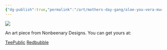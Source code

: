 ```yaml
---
{"dg-publish":true,"permalink":"/art/mothers-day-gang/aloe-you-vera-much-mom/","title":"Aloe You Vera Much Mom","tags":["Art","Mother's Day"]}
---
```



![](https://baserow-media.ams3.digitaloceanspaces.com/user_files/wv41lRQRt0coGExH9ME8fs3uiEs9MLaV_254782d6fd77adf7acf8dc0b5f22ac7e0a4ad1bfe4589a03535e3d6c0aaf707a.jpg)

An art piece from Nonbeenary Designs. You can get yours at:

[TeePublic](https://www.teepublic.com/t-shirt/50758451-mom-aloe-you-vera-much?store_id=258912)
[Redbubble](https://www.redbubble.com/shop/ap/152697555?ref=studio-promote)
